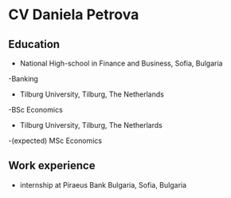 CV Daniela Petrova
==================

Education
---------

* National High-school in Finance and Business, Sofia, Bulgaria

-Banking

    
* Tilburg University, Tilburg, The Netherlands

-BSc Economics

    
* Tilburg University, Tilburg, The Netherlards
    
-(expected) MSc Economics

Work experience
---------------

* internship at Piraeus Bank Bulgaria, Sofia, Bulgaria
